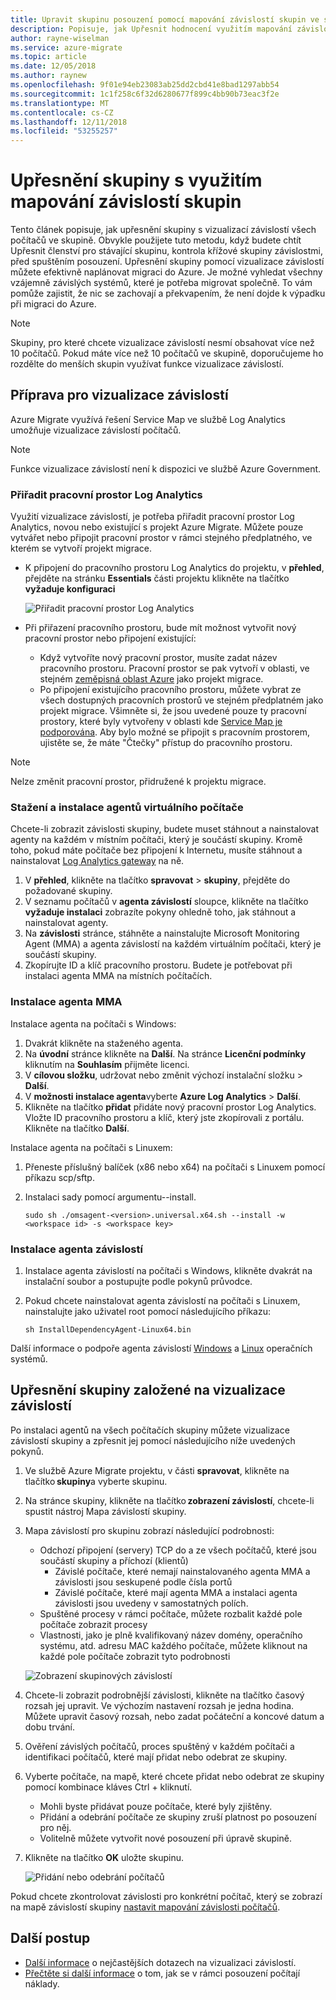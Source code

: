 ```yaml
---
title: Upravit skupinu posouzení pomocí mapování závislostí skupin ve službě Azure Migrate | Dokumentace Microsoftu
description: Popisuje, jak Upřesnit hodnocení využitím mapování závislostí skupiny ve službě Azure Migrate.
author: rayne-wiselman
ms.service: azure-migrate
ms.topic: article
ms.date: 12/05/2018
ms.author: raynew
ms.openlocfilehash: 9f01e94eb23083ab25dd2cbd41e8bad1297abb54
ms.sourcegitcommit: 1c1f258c6f32d6280677f899c4bb90b73eac3f2e
ms.translationtype: MT
ms.contentlocale: cs-CZ
ms.lasthandoff: 12/11/2018
ms.locfileid: "53255257"
---
```

# <a name="refine-a-group-using-group-dependency-mapping"></a>Upřesnění skupiny s využitím mapování závislostí skupin

Tento článek popisuje, jak upřesnění skupiny s vizualizací závislostí všech počítačů ve skupině. Obvykle použijete tuto metodu, když budete chtít Upřesnit členství pro stávající skupinu, kontrola křížové skupiny závislostmi, před spuštěním posouzení. Upřesnění skupiny pomocí vizualizace závislostí můžete efektivně naplánovat migraci do Azure. Je možné vyhledat všechny vzájemně závislých systémů, které je potřeba migrovat společně. To vám pomůže zajistit, že nic se zachovají a překvapením, že není dojde k výpadku při migraci do Azure.


> [!NOTE]
> Skupiny, pro které chcete vizualizace závislostí nesmí obsahovat více než 10 počítačů. Pokud máte více než 10 počítačů ve skupině, doporučujeme ho rozdělte do menších skupin využívat funkce vizualizace závislostí.


## <a name="prepare-for-dependency-visualization"></a>Příprava pro vizualizace závislostí
Azure Migrate využívá řešení Service Map ve službě Log Analytics umožňuje vizualizace závislostí počítačů.

> [!NOTE]
> Funkce vizualizace závislostí není k dispozici ve službě Azure Government.

### <a name="associate-a-log-analytics-workspace"></a>Přiřadit pracovní prostor Log Analytics
Využití vizualizace závislostí, je potřeba přiřadit pracovní prostor Log Analytics, novou nebo existující s projekt Azure Migrate. Můžete pouze vytvářet nebo připojit pracovní prostor v rámci stejného předplatného, ve kterém se vytvoří projekt migrace.

- K připojení do pracovního prostoru Log Analytics do projektu, v **přehled**, přejděte na stránku **Essentials** části projektu klikněte na tlačítko **vyžaduje konfiguraci**

    ![Přiřadit pracovní prostor Log Analytics](./media/concepts-dependency-visualization/associate-workspace.png)

- Při přiřazení pracovního prostoru, bude mít možnost vytvořit nový pracovní prostor nebo připojení existující:
    - Když vytvoříte nový pracovní prostor, musíte zadat název pracovního prostoru. Pracovní prostor se pak vytvoří v oblasti, ve stejném [zeměpisná oblast Azure](https://azure.microsoft.com/global-infrastructure/geographies/) jako projekt migrace.
    - Po připojení existujícího pracovního prostoru, můžete vybrat ze všech dostupných pracovních prostorů ve stejném předplatném jako projekt migrace. Všimněte si, že jsou uvedené pouze ty pracovní prostory, které byly vytvořeny v oblasti kde [Service Map je podporována](https://docs.microsoft.com/azure/azure-monitor/insights/service-map-configure#supported-azure-regions). Aby bylo možné se připojit s pracovním prostorem, ujistěte se, že máte "Čtečky" přístup do pracovního prostoru.

> [!NOTE]
> Nelze změnit pracovní prostor, přidružené k projektu migrace.

### <a name="download-and-install-the-vm-agents"></a>Stažení a instalace agentů virtuálního počítače
Chcete-li zobrazit závislosti skupiny, budete muset stáhnout a nainstalovat agenty na každém v místním počítači, který je součástí skupiny. Kromě toho, pokud máte počítače bez připojení k Internetu, musíte stáhnout a nainstalovat [Log Analytics gateway](../azure-monitor/platform/gateway.md) na ně.

1. V **přehled**, klikněte na tlačítko **spravovat** > **skupiny**, přejděte do požadované skupiny.
2. V seznamu počítačů v **agenta závislostí** sloupce, klikněte na tlačítko **vyžaduje instalaci** zobrazíte pokyny ohledně toho, jak stáhnout a nainstalovat agenty.
3. Na **závislosti** stránce, stáhněte a nainstalujte Microsoft Monitoring Agent (MMA) a agenta závislostí na každém virtuálním počítači, který je součástí skupiny.
4. Zkopírujte ID a klíč pracovního prostoru. Budete je potřebovat při instalaci agenta MMA na místních počítačích.

### <a name="install-the-mma"></a>Instalace agenta MMA

Instalace agenta na počítači s Windows:

1. Dvakrát klikněte na staženého agenta.
2. Na **úvodní** stránce klikněte na **Další**. Na stránce **Licenční podmínky** kliknutím na **Souhlasím** přijměte licenci.
3. V **cílovou složku**, udržovat nebo změnit výchozí instalační složku > **Další**.
4. V **možnosti instalace agenta**vyberte **Azure Log Analytics** > **Další**.
5. Klikněte na tlačítko **přidat** přidáte nový pracovní prostor Log Analytics. Vložte ID pracovního prostoru a klíč, který jste zkopírovali z portálu. Klikněte na tlačítko **Další**.


Instalace agenta na počítači s Linuxem:

1. Přeneste příslušný balíček (x86 nebo x64) na počítači s Linuxem pomocí příkazu scp/sftp.
2. Instalaci sady pomocí argumentu--install.

    ```sudo sh ./omsagent-<version>.universal.x64.sh --install -w <workspace id> -s <workspace key>```

### <a name="install-the-dependency-agent"></a>Instalace agenta závislostí
1. Instalace agenta závislostí na počítači s Windows, klikněte dvakrát na instalační soubor a postupujte podle pokynů průvodce.
2. Pokud chcete nainstalovat agenta závislostí na počítači s Linuxem, nainstalujte jako uživatel root pomocí následujícího příkazu:

    ```sh InstallDependencyAgent-Linux64.bin```

Další informace o podpoře agenta závislostí [Windows](../azure-monitor/insights/service-map-configure.md#supported-windows-operating-systems) a [Linux](../azure-monitor/insights/service-map-configure.md#supported-linux-operating-systems) operačních systémů.

## <a name="refine-the-group-based-on-dependency-visualization"></a>Upřesnění skupiny založené na vizualizace závislostí
Po instalaci agentů na všech počítačích skupiny můžete vizualizace závislostí skupiny a zpřesnit jej pomocí následujícího níže uvedených pokynů.

1. Ve službě Azure Migrate projektu, v části **spravovat**, klikněte na tlačítko **skupiny**a vyberte skupinu.
2. Na stránce skupiny, klikněte na tlačítko **zobrazení závislostí**, chcete-li spustit nástroj Mapa závislostí skupiny.
3. Mapa závislostí pro skupinu zobrazí následující podrobnosti:
    - Odchozí připojení (servery) TCP do a ze všech počítačů, které jsou součástí skupiny a příchozí (klientů)
        - Závislé počítače, které nemají nainstalovaného agenta MMA a závislosti jsou seskupené podle čísla portů
        - Závislé počítače, které mají agenta MMA a instalaci agenta závislosti jsou uvedeny v samostatných polích.
    - Spuštěné procesy v rámci počítače, můžete rozbalit každé pole počítače zobrazit procesy
    - Vlastnosti, jako je plně kvalifikovaný název domény, operačního systému, atd. adresu MAC každého počítače, můžete kliknout na každé pole počítače zobrazit tyto podrobnosti

     ![Zobrazení skupinových závislostí](./media/how-to-create-group-dependencies/view-group-dependencies.png)

3. Chcete-li zobrazit podrobnější závislosti, klikněte na tlačítko časový rozsah jej upravit. Ve výchozím nastavení rozsah je jedna hodina. Můžete upravit časový rozsah, nebo zadat počáteční a koncové datum a dobu trvání.
4. Ověření závislých počítačů, proces spuštěný v každém počítači a identifikaci počítačů, které mají přidat nebo odebrat ze skupiny.
5. Vyberte počítače, na mapě, které chcete přidat nebo odebrat ze skupiny pomocí kombinace kláves Ctrl + kliknutí.
    - Mohli byste přidávat pouze počítače, které byly zjištěny.
    - Přidání a odebrání počítače ze skupiny zruší platnost po posouzení pro něj.
    - Volitelně můžete vytvořit nové posouzení při úpravě skupině.
5. Klikněte na tlačítko **OK** uložte skupinu.

    ![Přidání nebo odebrání počítačů](./media/how-to-create-group-dependencies/add-remove.png)

Pokud chcete zkontrolovat závislosti pro konkrétní počítač, který se zobrazí na mapě závislostí skupiny [nastavit mapování závislosti počítačů](how-to-create-group-machine-dependencies.md).


## <a name="next-steps"></a>Další postup
- [Další informace](https://docs.microsoft.com/azure/migrate/resources-faq#dependency-visualization) o nejčastějších dotazech na vizualizaci závislostí.
- [Přečtěte si další informace](concepts-assessment-calculation.md) o tom, jak se v rámci posouzení počítají náklady.
